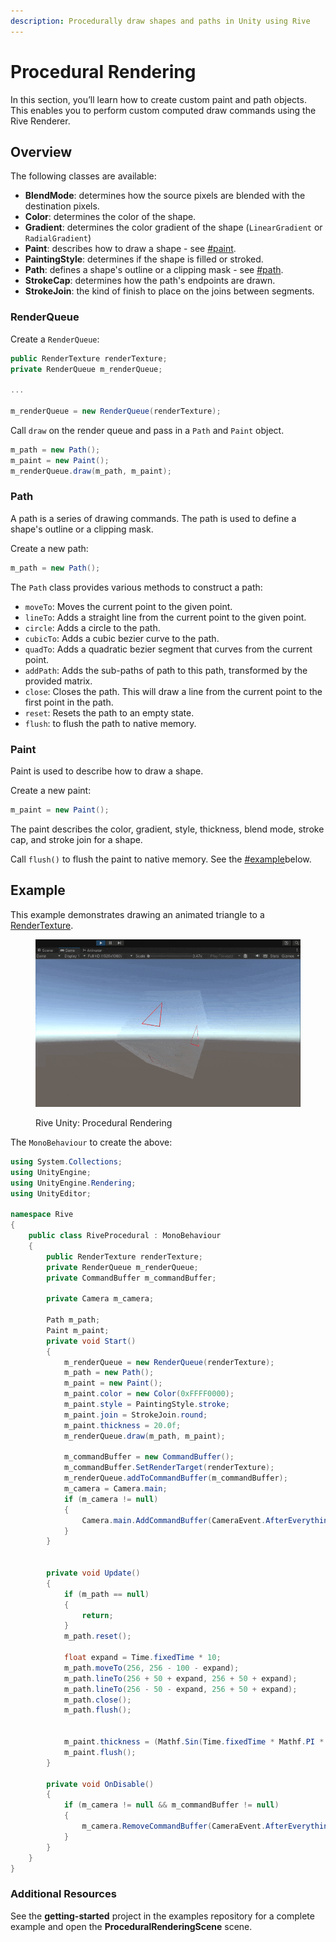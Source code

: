 ```yaml
---
description: Procedurally draw shapes and paths in Unity using Rive
---
```


# Procedural Rendering

In this section, you’ll learn how to create custom paint and path objects. This enables you to perform custom computed draw commands using the Rive Renderer.

## Overview

The following classes are available:

* **BlendMode**: determines how the source pixels are blended with the destination pixels.
* **Color**: determines the color of the shape.
* **Gradient**: determines the color gradient of the shape (`LinearGradient` or `RadialGradient`)
* **Paint**: describes how to draw a shape - see [#paint](procedural-rendering.md#paint "mention").
* **PaintingStyle**: determines if the shape is filled or stroked.
* **Path**: defines a shape's outline or a clipping mask - see [#path](procedural-rendering.md#path "mention").
* **StrokeCap**: determines how the path's endpoints are drawn.
* **StrokeJoin**: the kind of finish to place on the joins between segments.

### RenderQueue

Create a `RenderQueue`:

```csharp
public RenderTexture renderTexture;
private RenderQueue m_renderQueue;

...

m_renderQueue = new RenderQueue(renderTexture);
```

Call `draw` on the render queue and pass in a `Path` and `Paint` object.

```csharp
m_path = new Path();
m_paint = new Paint();
m_renderQueue.draw(m_path, m_paint);
```

### Path

A path is a series of drawing commands. The path is used to define a shape's outline or a clipping mask.

Create a new path:

```csharp
m_path = new Path();
```

The `Path` class provides various methods to construct a path:&#x20;

* `moveTo`: Moves the current point to the given point.
* `lineTo`: Adds a straight line from the current point to the given point.
* `circle`: Adds a circle to the path.
* `cubicTo`: Adds a cubic bezier curve to the path.
* `quadTo`: Adds a quadratic bezier segment that curves from the current point.
* `addPath`: Adds the sub-paths of path to this path, transformed by the provided matrix.
* `close`: Closes the path. This will draw a line from the current point to the first point in the path.
* `reset`: Resets the path to an empty state.
* `flush`: to flush the path to native memory.

### Paint

Paint is used to describe how to draw a shape.&#x20;

Create a new paint:

```csharp
m_paint = new Paint();
```

The paint describes the color, gradient, style, thickness, blend mode, stroke cap, and stroke join for a shape.

Call `flush()` to flush the paint to native memory. See the [#example](procedural-rendering.md#example "mention")below.

## Example

This example demonstrates drawing an animated triangle to a [RenderTexture](https://docs.unity3d.com/ScriptReference/RenderTexture.html).

<figure><img src="../../.gitbook/assets/CleanShot 2023-12-08 at 11.14.14.gif" alt=""><figcaption><p>Rive Unity: Procedural Rendering</p></figcaption></figure>

The `MonoBehaviour` to create the above:

```csharp
using System.Collections;
using UnityEngine;
using UnityEngine.Rendering;
using UnityEditor;

namespace Rive
{
    public class RiveProcedural : MonoBehaviour
    {
        public RenderTexture renderTexture;
        private RenderQueue m_renderQueue;
        private CommandBuffer m_commandBuffer;

        private Camera m_camera;

        Path m_path;
        Paint m_paint;
        private void Start()
        {
            m_renderQueue = new RenderQueue(renderTexture);
            m_path = new Path();
            m_paint = new Paint();
            m_paint.color = new Color(0xFFFF0000);
            m_paint.style = PaintingStyle.stroke;
            m_paint.join = StrokeJoin.round;
            m_paint.thickness = 20.0f;
            m_renderQueue.draw(m_path, m_paint);

            m_commandBuffer = new CommandBuffer();
            m_commandBuffer.SetRenderTarget(renderTexture);
            m_renderQueue.addToCommandBuffer(m_commandBuffer);
            m_camera = Camera.main;
            if (m_camera != null)
            {
                Camera.main.AddCommandBuffer(CameraEvent.AfterEverything, m_commandBuffer);
            }
        }


        private void Update()
        {
            if (m_path == null)
            {
                return;
            }
            m_path.reset();

            float expand = Time.fixedTime * 10;
            m_path.moveTo(256, 256 - 100 - expand);
            m_path.lineTo(256 + 50 + expand, 256 + 50 + expand);
            m_path.lineTo(256 - 50 - expand, 256 + 50 + expand);
            m_path.close();
            m_path.flush();


            m_paint.thickness = (Mathf.Sin(Time.fixedTime * Mathf.PI * 2) + 1.0f) * 20.0f + 1.0f;
            m_paint.flush();
        }

        private void OnDisable()
        {
            if (m_camera != null && m_commandBuffer != null)
            {
                m_camera.RemoveCommandBuffer(CameraEvent.AfterEverything, m_commandBuffer);
            }
        }
    }
}
```

### Additional Resources

See the **getting-started** project in the examples repository for a complete example and open the **ProceduralRenderingScene** scene.
